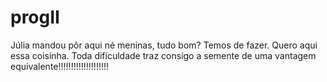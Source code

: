 # progII
Júlia mandou pôr aqui né meninas, tudo bom?
Temos de fazer. Quero aqui essa coisinha.
Toda dificuldade traz consigo a semente de uma vantagem equivalente!!!!!!!!!!!!!!!!!!!!



